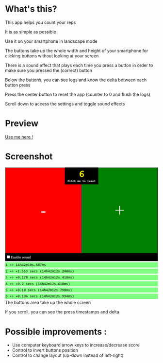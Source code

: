 # What's this?

This app helps you count your reps

It is as simple as possible

Use it on your smartphone in landscape mode

The buttons take up the whole width and height of your smartphone for clicking buttons without looking at your screen

There is a sound effect that plays each time you press a button in order to make sure you pressed the (correct) button

Below the buttons, you can see logs and know the delta between each button press

Press the center button to reset the app (counter to 0 and flush the logs)

Scroll down to access the settings and toggle sound effects

# Preview

[Use me here !](https://discolow.github.io/reps-counter/)

# Screenshot

![Screenshot](docs/screenshot.png)
The buttons area take up the whole screen

If you scroll, you can see the press timestamps and delta

# Possible improvements :

- Use computer keyboard arrow keys to increase/decrease score
- Control to invert buttons position
- Control to change layout (up-down instead of left-right)